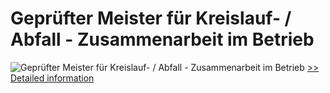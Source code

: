 # Geprüfter Meister für Kreislauf- / Abfall - Zusammenarbeit im Betrieb
![Geprüfter Meister für Kreislauf- / Abfall - Zusammenarbeit im Betrieb](https://mycommerce.akamaized.net/api/pimages/P300579760/BIG/300579760.JPG)
[>> Detailed information](https://secure.shareit.com/shareit/product.html?productid=300579760&affiliateid=200057808)